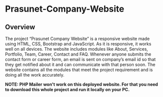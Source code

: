 # Prasunet-Company-Website

## Overview

The project “Prasunet Company Website” is a responsive website made using HTML, CSS, Bootstrap and JavaScript. As it is responsive, it works well on all devices. The website includes modules like About, Services, Portfolio, Team, Career, Contact and FAQ. Whenever anyone submits the contact form or career form, an email is sent on company’s email id so that they get notified about it and can communicate with that person soon. The website contains all the modules that meet the project requirement and is doing all the work accurately.



__NOTE: PHP Mailer won't work on this deployed website. For that you need to download this whole project and run it locally on your PC.__
